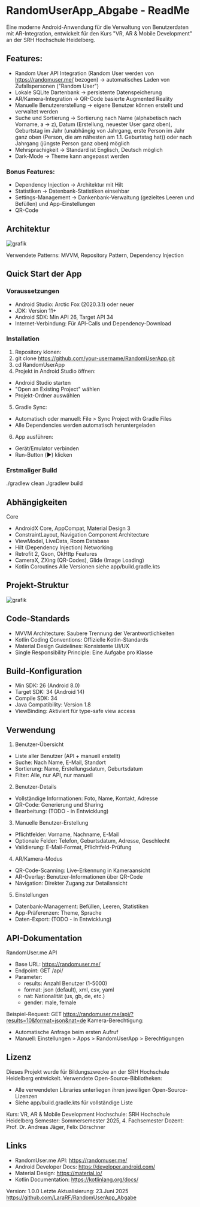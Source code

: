 # RandomUserApp_Abgabe - ReadMe

Eine moderne Android-Anwendung für die Verwaltung von Benutzerdaten mit AR-Integration, entwickelt für den Kurs "VR, AR & Mobile Development" an der SRH Hochschule Heidelberg.

## Features:
- Random User API Integration (Random User werden von https://randomuser.me/ bezogen) -> automatisches Laden von Zufallspersonen ("Random User")
- Lokale SQLite Dartenbank -> persistente Datenspeicherung
- AR/Kamera-Integration -> QR-Code basierte Augmented Reality
- Manuelle Benutzererstellung -> eigene Benutzer können erstellt und verwaltet werden
- Suche und Sortierung -> Sortierung nach Name (alphabetisch nach Vorname, a -> z), Datum (Erstellung, neuester User ganz oben), Geburtstag im Jahr (unabhängig von Jahrgang, erste Person im Jahr ganz oben (Person, die am nähesten am 1.1. Geburtstag hat)) oder nach Jahrgang (jüngste Person ganz oben) möglich
- Mehrsprachigkeit -> Standard ist Englisch, Deutsch möglich
- Dark-Mode -> Theme kann angepasst werden

### Bonus Features:
- Dependency Injection -> Architektur mit Hilt
- Statistiken -> Datenbank-Statistiken einsehbar
- Settings-Management -> Dankenbank-Verwaltung (gezieltes Leeren und Befüllen) und App-Einstellungen
- QR-Code 


## Architektur
![grafik](https://github.com/user-attachments/assets/24f8a13f-135a-4bfd-8374-a16612d94c7c)

Verwendete Patterns: MVVM, Repository Pattern, Dependency Injection

## Quick Start der App
### Voraussetzungen
- Android Studio: Arctic Fox (2020.3.1) oder neuer
- JDK: Version 11+
- Android SDK: Min API 26, Target API 34
- Internet-Verbindung: Für API-Calls und Dependency-Download
### Installation
1.	Repository klonen:
2.	git clone https://github.com/your-username/RandomUserApp.git
3.	cd RandomUserApp
4.	Projekt in Android Studio öffnen:
   - Android Studio starten
   - "Open an Existing Project" wählen
   - Projekt-Ordner auswählen
5.	Gradle Sync:
  - Automatisch oder manuell: File > Sync Project with Gradle Files
  - Alle Dependencies werden automatisch heruntergeladen
6.	App ausführen:
  - Gerät/Emulator verbinden
  - Run-Button (▶️) klicken
### Erstmaliger Build
./gradlew clean
./gradlew build


## Abhängigkeiten
Core
- AndroidX Core, AppCompat, Material Design 3
- ConstraintLayout, Navigation Component
Architecture
- ViewModel, LiveData, Room Database
- Hilt (Dependency Injection)
Networking
- Retrofit 2, Gson, OkHttp
Features
- CameraX, ZXing (QR-Codes), Glide (Image Loading)
- Kotlin Coroutines
Alle Versionen siehe app/build.gradle.kts


## Projekt-Struktur

![grafik](https://github.com/user-attachments/assets/353b0092-dcf8-4f05-ade7-bd1479bcae59)

## Code-Standards
- MVVM Architecture: Saubere Trennung der Verantwortlichkeiten
- Kotlin Coding Conventions: Offizielle Kotlin-Standards
- Material Design Guidelines: Konsistente UI/UX
- Single Responsibility Principle: Eine Aufgabe pro Klasse
## Build-Konfiguration
- Min SDK: 26 (Android 8.0)
- Target SDK: 34 (Android 14)
- Compile SDK: 34
- Java Compatibility: Version 1.8
- ViewBinding: Aktiviert für type-safe view access

## Verwendung
1. Benutzer-Übersicht
- Liste aller Benutzer (API + manuell erstellt)
- Suche: Nach Name, E-Mail, Standort
- Sortierung: Name, Erstellungsdatum, Geburtsdatum
- Filter: Alle, nur API, nur manuell
2. Benutzer-Details
- Vollständige Informationen: Foto, Name, Kontakt, Adresse
- QR-Code: Generierung und Sharing
- Bearbeitung: (TODO - in Entwicklung)
3. Manuelle Benutzer-Erstellung
- Pflichtfelder: Vorname, Nachname, E-Mail
- Optionale Felder: Telefon, Geburtsdatum, Adresse, Geschlecht
- Validierung: E-Mail-Format, Pflichtfeld-Prüfung
4. AR/Kamera-Modus
- QR-Code-Scanning: Live-Erkennung in Kameraansicht
- AR-Overlay: Benutzer-Informationen über QR-Code
- Navigation: Direkter Zugang zur Detailansicht
5. Einstellungen
- Datenbank-Management: Befüllen, Leeren, Statistiken
- App-Präferenzen: Theme, Sprache
- Daten-Export: (TODO - in Entwicklung)


## API-Dokumentation
RandomUser.me API
- Base URL: https://randomuser.me/
- Endpoint: GET /api/
- Parameter: 
   - results: Anzahl Benutzer (1-5000)
   - format: json (default), xml, csv, yaml
   - nat: Nationalität (us, gb, de, etc.)
   - gender: male, female

Beispiel-Request:
GET https://randomuser.me/api/?results=10&format=json&nat=de
Kamera-Berechtigung:
- Automatische Anfrage beim ersten Aufruf
- Manuell: Einstellungen > Apps > RandomUserApp > Berechtigungen


## Lizenz
Dieses Projekt wurde für Bildungszwecke an der SRH Hochschule Heidelberg entwickelt.
Verwendete Open-Source-Bibliotheken:
- Alle verwendeten Libraries unterliegen ihren jeweiligen Open-Source-Lizenzen
- Siehe app/build.gradle.kts für vollständige Liste

Kurs: VR, AR & Mobile Development
Hochschule: SRH Hochschule Heidelberg
Semester: Sommersemester 2025, 4. Fachsemester
Dozent: Prof. Dr. Andreas Jäger, Felix Dörschner

## Links
- RandomUser.me API: https://randomuser.me/
- Android Developer Docs: https://developer.android.com/
- Material Design: https://material.io/
- Kotlin Documentation: https://kotlinlang.org/docs/

Version: 1.0.0
Letzte Aktualisierung: 23.Juni 2025
https://github.com/LaraRF/RandomUserApp_Abgabe
